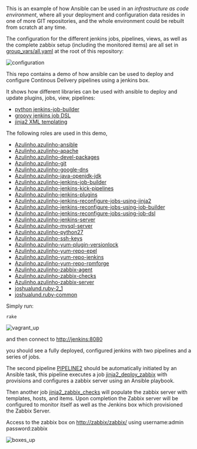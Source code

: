 This is an example of how Ansible can be used in an *infrastructure as code environment*,
where all your deployment and configuration data resides in one of more GIT repositories, and the whole environment could be rebuilt from scratch at any time.

The configuration for the different jenkins jobs, pipelines, views,
as well as the complete zabbix setup (including the monitored items) are all set in [group_vars/all.yaml](https://github.com/Azulinho/ansible-jenkins-showcase/blob/master/group_vars/all.yaml) at the root of this repository:

![configuration](https://github.com/Azulinho/ansible-jenkins-showcase/raw/master/videos/part0.gif)

This repo contains a demo of how ansible can be used to deploy and configure Continous Delivery pipelines using
a jenkins box.

It shows how different libraries can be used with ansible to deploy and update plugins, jobs, view, pipelines:

* [python jenkins-job-builder](https://wiki.jenkins-ci.org/display/JENKINS/Job+DSL+Plugin)
* [groovy jenkins job DSL](https://github.com/jenkinsci/job-dsl-plugin/wiki)
* [jinja2 XML templating](http://jinja.pocoo.org/)


The following roles are used in this demo,

* [Azulinho.azulinho-ansible](https://github.com/Azulinho/azulinho-ansible)
* [Azulinho.azulinho-apache](https://github.com/Azulinho/azulinho-apache)
* [Azulinho.azulinho-devel-packages](https://github.com/Azulinho/azulinho-devel-packages)
* [Azulinho.azulinho-git](https://github.com/Azulinho/azulinho-git)
* [Azulinho.azulinho-google-dns](https://github.com/Azulinho/azulinho-google-dns)
* [Azulinho.azulinho-java-openjdk-jdk](https://github.com/Azulinho/azulinho-java-openjdk-jdk)
* [Azulinho.azulinho-jenkins-job-builder](https://github.com/Azulinho/azulinho-jenkins-job-builder)
* [Azulinho.azulinho-jenkins-kick-pipelines](https://github.com/Azulinho/azulinho-jenkins-kick-pipelines)
* [Azulinho.azulinho-jenkins-plugins](https://github.com/Azulinho/azulinho-jenkins-plugins)
* [Azulinho.azulinho-jenkins-reconfigure-jobs-using-jinja2](https://github.com/Azulinho/azulinho-jenkins-reconfigure-jobs-using-jinja2)
* [Azulinho.azulinho-jenkins-reconfigure-jobs-using-job-builder](https://github.com/Azulinho/azulinho-jenkins-reconfigure-jobs-using-job-builder)
* [Azulinho.azulinho-jenkins-reconfigure-jobs-using-job-dsl](https://github.com/Azulinho/azulinho-jenkins-reconfigure-jobs-using-job-dsl)
* [Azulinho.azulinho-jenkins-server](https://github.com/Azulinho/azulinho-jenkins-server)
* [Azulinho.azulinho-mysql-server](https://github.com/Azulinho/azulinho-mysql-server)
* [Azulinho.azulinho-python27](https://github.com/Azulinho/azulinho-python27)
* [Azulinho.azulinho-ssh-keys](https://github.com/Azulinho/azulinho-ssh-keys)
* [Azulinho.azulinho-yum-plugin-versionlock](https://github.com/Azulinho/azulinho-yum-plugin-versionlock)
* [Azulinho.azulinho-yum-repo-epel](https://github.com/Azulinho/azulinho-yum-repo-epel)
* [Azulinho.azulinho-yum-repo-jenkins](https://github.com/Azulinho/azulinho-yum-repo-jenkins)
* [Azulinho.azulinho-yum-repo-rpmforge](https://github.com/Azulinho/azulinho-yum-repo-rpmforge)
* [Azulinho.azulinho-zabbix-agent](https://github.com/Azulinho/azulinho-zabbix-agent)
* [Azulinho.azulinho-zabbix-checks](https://github.com/Azulinho/azulinho-zabbix-checks)
* [Azulinho.azulinho-zabbix-server](https://github.com/Azulinho/azulinho-zabbix-server)
* [joshualund.ruby-2_1](https://github.com/jlund/ansible-ruby-2.1)
* [joshualund.ruby-common](https://github.com/jlund/ansible-ruby-common)


Simply run:

    rake

![vagrant_up](https://github.com/Azulinho/ansible-jenkins-showcase/raw/master/videos/part1.gif)

and then connect to [http://jenkins:8080](http://jenkins:8080)

you should see a fully deployed, configured jenkins with two pipelines and a series of jobs.

The second pipeline [PIPELINE2](http://jenkins:8080/view/PIPELINE2/) should be automatically initiated by an Ansible task,
this pipeline executes a job [jinja2_deploy_zabbix](http://jenkins:8080/job/jinja2_deploy_zabbix/) with provisions and configures a zabbix server using an Ansible playbook.


Then another job [jinja2_zabbix_checks](http://jenkins:8080/job/jinja2_zabbix_checks) will populate the zabbix server with templates, hosts, and items.
Upon completion the Zabbix server will be configured to monitor itself as well as the Jenkins box which provisioned the Zabbix Server.

Access to the zabbix box on [http://zabbix/zabbix/](http://zabbix/zabbix/) using username:admin password:zabbix


![boxes_up](https://github.com/Azulinho/ansible-jenkins-showcase/raw/master/videos/part2.gif)

